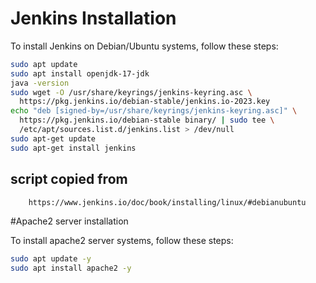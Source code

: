 # Jenkins Installation

To install Jenkins on Debian/Ubuntu systems, follow these steps:

```bash
sudo apt update
sudo apt install openjdk-17-jdk
java -version
sudo wget -O /usr/share/keyrings/jenkins-keyring.asc \
  https://pkg.jenkins.io/debian-stable/jenkins.io-2023.key
echo "deb [signed-by=/usr/share/keyrings/jenkins-keyring.asc]" \
  https://pkg.jenkins.io/debian-stable binary/ | sudo tee \
  /etc/apt/sources.list.d/jenkins.list > /dev/null
sudo apt-get update
sudo apt-get install jenkins
```
## script copied from 
``` bash
    https://www.jenkins.io/doc/book/installing/linux/#debianubuntu

```

#Apache2 server installation

To install apache2 server systems, follow these steps:

```bash
sudo apt update -y
sudo apt install apache2 -y

```
